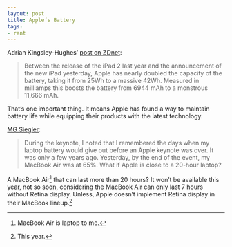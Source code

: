 ```yaml
---
layout: post
title: Apple’s Battery
tags:
- rant
---
```

Adrian Kingsley-Hughes’ [post on ZDnet](http://www.zdnet.com/blog/hardware/new-ipads-most-revolutionary-feature-is-its-battery/18985 "New iPad&#39;s most revolutionary feature is its battery - ZDNet"):

> Between the release of the iPad 2 last year and the announcement of the new iPad yesterday, Apple has nearly doubled the capacity of the battery, taking it from 25Wh to a massive 42Wh. Measured in milliamps this boosts the battery from 6944 mAh to a monstrous 11,666 mAh.

That’s one important thing. It means Apple has found a way to maintain battery life while equipping their products with the latest technology.

[MG Siegler](http://parislemon.com/post/18974719971/the-new-ipad-battery "ParisLemon — The New iPad Battery"):

> During the keynote, I noted that I remembered the days when my laptop battery would give out before an Apple keynote was over. It was only a few years ago. Yesterday, by the end of the event, my MacBook Air was at 65%. What if Apple is close to a 20-hour laptop?

A MacBook Air[^1] that can last more than 20 hours? It won’t be available this year, not so soon, considering the MacBook Air can only last 7 hours without Retina display. Unless, Apple doesn’t implement Retina display in their MacBook lineup.[^2]

[^1]: MacBook Air is laptop to me.

[^2]:  This year.
